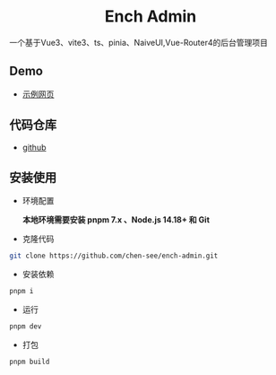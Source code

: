 
<div align="center">
	<h1>Ench Admin</h1>
</div>

一个基于Vue3、vite3、ts、pinia、NaiveUI,Vue-Router4的后台管理项目

## Demo

- [示例网页](https://ench-admin.vercel.app/)
  
## 代码仓库

- [github](https://github.com/chen-see/ench-admin)


## 安装使用

- 环境配置

  **本地环境需要安装 pnpm 7.x 、Node.js 14.18+ 和 Git**


- 克隆代码

```bash
git clone https://github.com/chen-see/ench-admin.git
```

- 安装依赖

```bash
pnpm i
```

- 运行

```bash
pnpm dev
```

- 打包

```bash
pnpm build
```